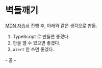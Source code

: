 # 벽돌깨기

[MDN 자습서](https://developer.mozilla.org/ko/docs/Games/Tutorials/%EC%88%9C%EC%88%98%ED%95%9C_%EC%9E%90%EB%B0%94%EC%8A%A4%ED%81%AC%EB%A6%BD%ED%8A%B8%EB%A5%BC_%EC%9D%B4%EC%9A%A9%ED%95%9C_2D_%EB%B2%BD%EB%8F%8C%EA%B9%A8%EA%B8%B0_%EA%B2%8C%EC%9E%84) 진행 후, 아래와 같은 생각으로 만듦.

1. TypeScript 로 만들면 좋겠다.
1. 판을 깰 수 있으면 좋겠다.
1. `alert` 안 쓰면 좋겠다.

\- 끝 -